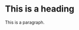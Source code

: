 <link rel="stylesheet" type="text/css" href="https://abelovgit.github.io/styles.css" />  </link>

<h1>This is a heading</h1>
<p>This is a paragraph.</p>
    
